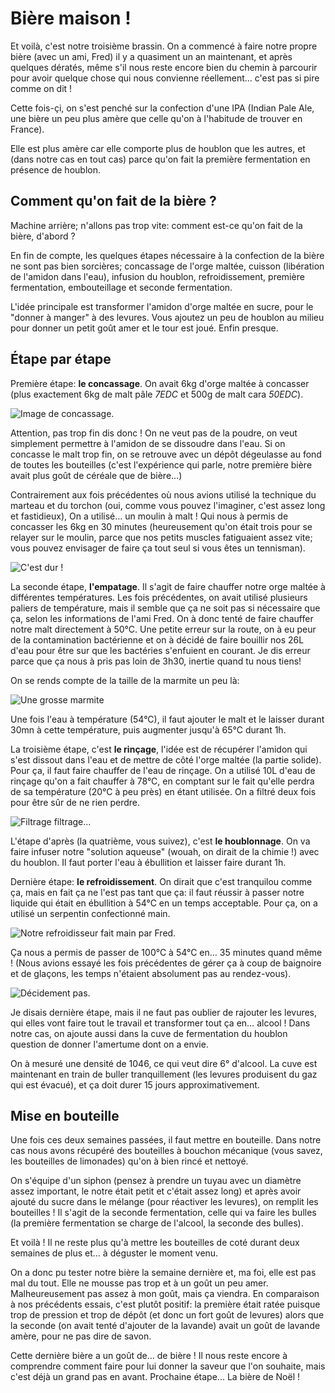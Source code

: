 # Bière maison !

Et voilà, c'est notre troisième brassin. On a commencé à faire notre
propre bière (avec un ami, Fred) il y a quasiment un an maintenant, et
après quelques dératés, même s'il nous reste encore bien du chemin à
parcourir pour avoir quelque chose qui nous convienne réellement… c'est
pas si pire comme on dit \!

Cette fois-çi, on s'est penché sur la confection d'une IPA (Indian Pale
Ale, une bière un peu plus amère que celle qu'on à l'habitude de trouver
en France).

Elle est plus amère car elle comporte plus de houblon que les autres, et
(dans notre cas en tout cas) parce qu'on fait la première fermentation
en présence de houblon.

## Comment qu'on fait de la bière ?

Machine arrière; n'allons pas trop vite: comment est-ce qu'on fait de la
bière, d'abord ?

En fin de compte, les quelques étapes nécessaire à la confection de la
bière ne sont pas bien sorcières; concassage de l'orge maltée, cuisson
(libération de l'amidon dans l'eau), infusion du houblon,
refroidissement, première fermentation, embouteillage et seconde
fermentation.

L'idée principale est transformer l'amidon d'orge maltée en sucre, pour
le "donner à manger" à des levures. Vous ajoutez un peu de houblon au
milieu pour donner un petit goût amer et le tour est joué. Enfin
presque.

## Étape par étape

Première étape: **le concassage**. On avait 6kg d'orge maltée à
concasser (plus exactement 6kg de malt pâle *7EDC* et 500g de malt cara
*50EDC*).

![Image de concassage.](Blog/output/images/concassage.jpg)

Attention, pas trop fin dis donc \! On ne veut pas de la poudre, on veut
simplement permettre à l'amidon de se dissoudre dans l'eau. Si on
concasse le malt trop fin, on se retrouve avec un dépôt dégeulasse au
fond de toutes les bouteilles (c'est l'expérience qui parle, notre
première bière avait plus goût de céréale que de bière…)

Contrairement aux fois précédentes où nous avions utilisé la technique
du marteau et du torchon (oui, comme vous pouvez l'imaginer, c'est assez
long et fastidieux), On a utilisé… un moulin à malt \! Qui nous à permis
de concasser les 6kg en 30 minutes (heureusement qu'on était trois pour
se relayer sur le moulin, parce que nos petits muscles fatiguaient assez
vite; vous pouvez envisager de faire ça tout seul si vous êtes un
tennisman).

![C'est dur \!](Blog/output/images/concasse.jpg)

La seconde étape, **l'empatage**. Il s'agit de faire chauffer notre orge
maltée à différentes températures. Les fois précédentes, on avait
utilisé plusieurs paliers de température, mais il semble que ça ne soit
pas si nécessaire que ça, selon les informations de l'ami Fred. On à
donc tenté de faire chauffer notre malt directement à 50°C. Une petite
erreur sur la route, on à eu peur de la contamination bactérienne et on
à décidé de faire bouillir nos 26L d'eau pour être sur que les
bactéries s'enfuient en courant. Je dis erreur parce que ça nous à pris
pas loin de 3h30, inertie quand tu nous tiens\!

On se rends compte de la taille de la marmite un peu là:

![Une grosse marmite](Blog/output/images/marmite.jpg)

Une fois l'eau à température (54°C), il faut ajouter le malt et le
laisser durant 30mn à cette température, puis augmenter jusqu'à 65°C
durant 1h.

La troisième étape, c'est **le rinçage**, l'idée est de récupérer
l'amidon qui s'est dissout dans l'eau et de mettre de côté l'orge maltée
(la partie solide). Pour ça, il faut faire chauffer de l'eau de rinçage.
On a utilisé 10L d'eau de rinçage qu'on a fait chauffer à 78°C, en
comptant sur le fait qu'elle perdra de sa température (20°C à peu près)
en étant utilisée. On a filtré deux fois pour être sûr de ne rien
perdre.

![Filtrage filtrage...](Blog/output/images/filtrage.jpg)

L'étape d'après (la quatrième, vous suivez), c'est **le houblonnage**.
On va faire infuser notre "solution aqueuse" (wouah, on dirait de la
chimie \!) avec du houblon. Il faut porter l'eau à ébullition et laisser
faire durant 1h.

Dernière étape: **le refroidissement**. On dirait que c'est tranquilou
comme ça, mais en fait ça ne l'est pas tant que ça: il faut réussir à
passer notre liquide qui était en ébullition à 54°C en un temps
acceptable. Pour ça, on a utilisé un serpentin confectionné main.

![Notre refroidisseur fait main par Fred.](Blog/output/images/refroidisseur.jpg)

Ça nous a permis de passer de 100°C à 54°C en… 35 minutes quand même \!
(Nous avions essayé les fois précédentes de gérer ça à coup de baignoire
et de glaçons, les temps n'étaient absolument pas au rendez-vous).

![Décidement pas.](Blog/output/images/refroidissement.jpg)

Je disais dernière étape, mais il ne faut pas oublier de rajouter les
levures, qui elles vont faire tout le travail et transformer tout ça en…
alcool \! Dans notre cas, on ajoute aussi dans la cuve de fermentation
du houblon question de donner l'amertume dont on a envie.

On à mesuré une densité de 1046, ce qui veut dire 6° d'alcool. La cuve
est maintenant en train de buller tranquillement (les levures produisent
du gaz qui est évacué), et ça doit durer 15 jours approximativement.

## Mise en bouteille

Une fois ces deux semaines passées, il faut mettre en bouteille. Dans
notre cas nous avons récupéré des bouteilles à bouchon mécanique (vous
savez, les bouteilles de limonades) qu'on à bien rincé et nettoyé.

On s'équipe d'un siphon (pensez à prendre un tuyau avec un diamètre
assez important, le notre était petit et c'était assez long) et après
avoir ajouté du sucre dans le mélange (pour réactiver les levures), on
remplit les bouteilles \! Il s'agit de la seconde fermentation, celle
qui va faire les bulles (la première fermentation se charge de l'alcool,
la seconde des bulles).

Et voilà \! Il ne reste plus qu'à mettre les bouteilles de coté durant
deux semaines de plus et… à déguster le moment venu.

On a donc pu tester notre bière la semaine dernière et, ma foi, elle est
pas mal du tout. Elle ne mousse pas trop et à un goût un peu amer.
Malheureusement pas assez à mon goût, mais ça viendra. En comparaison à
nos précédents essais, c'est plutôt positif: la première était ratée
puisque trop de pression et trop de dépôt (et donc un fort goût de
levures) alors que la seconde (on avait tenté d'ajouter de la lavande)
avait un goût de lavande amère, pour ne pas dire de savon.

Cette dernière bière a un goût de… de bière \! Il nous reste encore à
comprendre comment faire pour lui donner la saveur que l'on souhaite,
mais c'est déjà un grand pas en avant. Prochaine étape... La bière de
Noël \!
